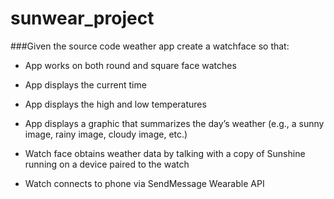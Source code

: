 # sunwear_project

###Given the source code weather app create a watchface so that:

- App works on both round and square face watches

- App displays the current time

- App displays the high and low temperatures

- App displays a graphic that summarizes the day’s weather (e.g., a sunny image, rainy image, cloudy image, etc.)

- Watch face obtains weather data by talking with a copy of Sunshine running on a device paired to the watch

- Watch connects to phone via SendMessage Wearable API
